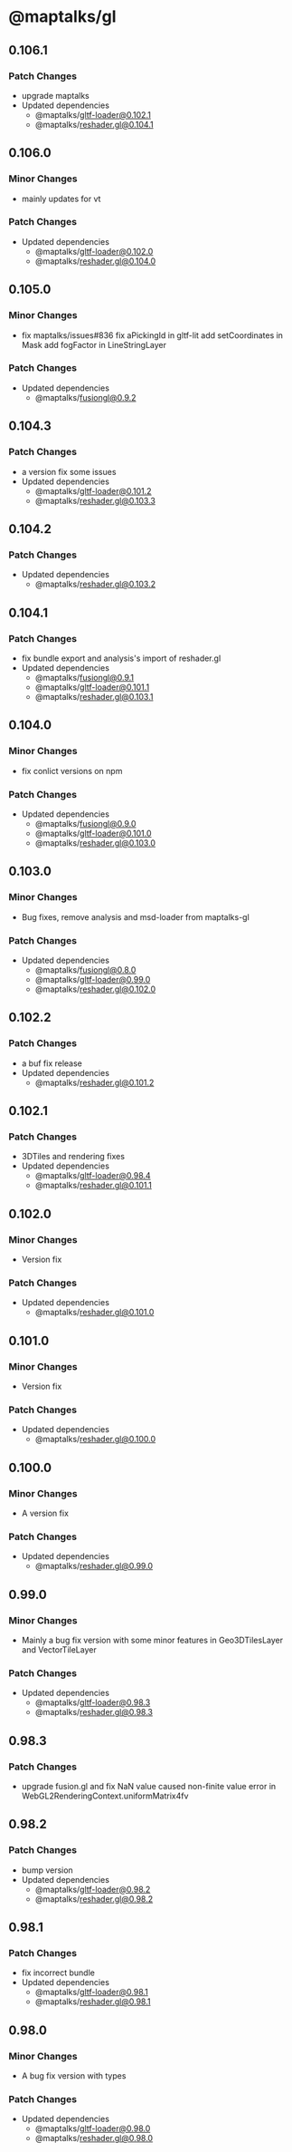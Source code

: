 # @maptalks/gl

## 0.106.1

### Patch Changes

- upgrade maptalks
- Updated dependencies
  - @maptalks/gltf-loader@0.102.1
  - @maptalks/reshader.gl@0.104.1

## 0.106.0

### Minor Changes

- mainly updates for vt

### Patch Changes

- Updated dependencies
  - @maptalks/gltf-loader@0.102.0
  - @maptalks/reshader.gl@0.104.0

## 0.105.0

### Minor Changes

- fix maptalks/issues#836
  fix aPickingId in gltf-lit
  add setCoordinates in Mask
  add fogFactor in LineStringLayer

### Patch Changes

- Updated dependencies
  - @maptalks/fusiongl@0.9.2

## 0.104.3

### Patch Changes

- a version fix some issues
- Updated dependencies
  - @maptalks/gltf-loader@0.101.2
  - @maptalks/reshader.gl@0.103.3

## 0.104.2

### Patch Changes

- Updated dependencies
  - @maptalks/reshader.gl@0.103.2

## 0.104.1

### Patch Changes

- fix bundle export and analysis's import of reshader.gl
- Updated dependencies
  - @maptalks/fusiongl@0.9.1
  - @maptalks/gltf-loader@0.101.1
  - @maptalks/reshader.gl@0.103.1

## 0.104.0

### Minor Changes

- fix conlict versions on npm

### Patch Changes

- Updated dependencies
  - @maptalks/fusiongl@0.9.0
  - @maptalks/gltf-loader@0.101.0
  - @maptalks/reshader.gl@0.103.0

## 0.103.0

### Minor Changes

- Bug fixes, remove analysis and msd-loader from maptalks-gl

### Patch Changes

- Updated dependencies
  - @maptalks/fusiongl@0.8.0
  - @maptalks/gltf-loader@0.99.0
  - @maptalks/reshader.gl@0.102.0

## 0.102.2

### Patch Changes

- a buf fix release
- Updated dependencies
  - @maptalks/reshader.gl@0.101.2

## 0.102.1

### Patch Changes

- 3DTiles and rendering fixes
- Updated dependencies
  - @maptalks/gltf-loader@0.98.4
  - @maptalks/reshader.gl@0.101.1

## 0.102.0

### Minor Changes

- Version fix

### Patch Changes

- Updated dependencies
  - @maptalks/reshader.gl@0.101.0

## 0.101.0

### Minor Changes

- Version fix

### Patch Changes

- Updated dependencies
  - @maptalks/reshader.gl@0.100.0

## 0.100.0

### Minor Changes

- A version fix

### Patch Changes

- Updated dependencies
  - @maptalks/reshader.gl@0.99.0

## 0.99.0

### Minor Changes

- Mainly a bug fix version with some minor features in Geo3DTilesLayer and VectorTileLayer

### Patch Changes

- Updated dependencies
  - @maptalks/gltf-loader@0.98.3
  - @maptalks/reshader.gl@0.98.3

## 0.98.3

### Patch Changes

- upgrade fusion.gl and fix NaN value caused non-finite value error in WebGL2RenderingContext.uniformMatrix4fv

## 0.98.2

### Patch Changes

- bump version
- Updated dependencies
  - @maptalks/gltf-loader@0.98.2
  - @maptalks/reshader.gl@0.98.2

## 0.98.1

### Patch Changes

- fix incorrect bundle
- Updated dependencies
  - @maptalks/gltf-loader@0.98.1
  - @maptalks/reshader.gl@0.98.1

## 0.98.0

### Minor Changes

- A bug fix version with types

### Patch Changes

- Updated dependencies
  - @maptalks/gltf-loader@0.98.0
  - @maptalks/reshader.gl@0.98.0
